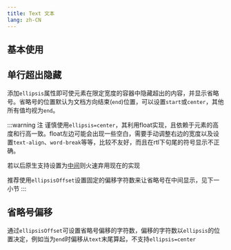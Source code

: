 ```yaml
---
title: Text 文本
lang: zh-CN
---
```


## 基本使用

<!-- @Code:basicUsage -->

## 单行超出隐藏

添加`ellipsis`属性即可使元素在限定宽度的容器中隐藏超出的内容，并显示省略号。省略号的位置默认为文档方向结束(`end`)位置，可以设置`start`或`center`，其他所有值均视为`end`。

:::warning 注
谨慎使用`ellipsis=center`，其利用float实现，且依赖于元素的高度和行高一致。float左边可能会出现一些空白，需要手动调整右边的宽度以及设置`text-align`、`word-break`等等，比较不友好，而且在rtl下句尾的符号显示不正确。

若以后原生支持设置为[中间](https://github.com/w3c/csswg-drafts/issues/3937)则火速弃用现在的实现

推荐使用`ellipsisOffset`设置固定的偏移字符数来让省略号在中间显示，见下一小节
:::

<!-- @Code:ellipsis -->

## 省略号偏移

通过`ellipsisOffset`可设置省略号偏移的字符数，偏移的字符数以`ellipsis`的位置决定，例如当为`end`时偏移从`text`末尾算起，不支持`ellipsis=center`

<!-- @Code:ellipsisOffset -->
